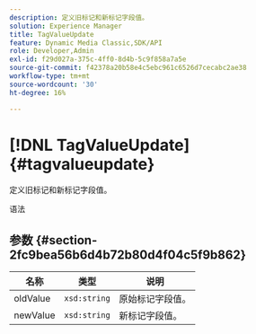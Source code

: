 ```yaml
---
description: 定义旧标记和新标记字段值。
solution: Experience Manager
title: TagValueUpdate
feature: Dynamic Media Classic,SDK/API
role: Developer,Admin
exl-id: f29d027a-375c-4ff0-8d4b-5c9f858a7a5e
source-git-commit: f42378a20b58e4c5ebc961c6526d7cecabc2ae38
workflow-type: tm+mt
source-wordcount: '30'
ht-degree: 16%

---
```


# [!DNL TagValueUpdate]{#tagvalueupdate}

定义旧标记和新标记字段值。

语法

## 参数 {#section-2fc9bea56b6d4b72b80d4f04c5f9b862}

| 名称 | 类型 | 说明 |
|---|---|---|
| oldValue | `xsd:string` | 原始标记字段值。 |
| newValue | `xsd:string` | 新标记字段值。 |
